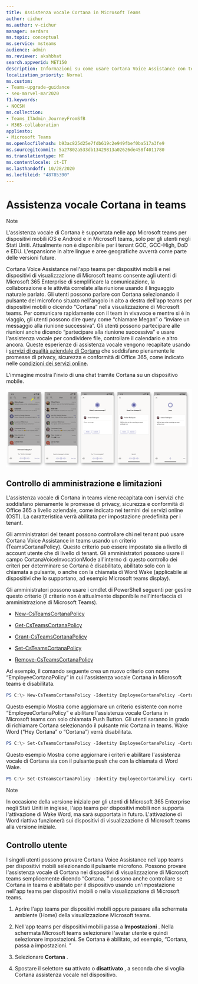 ```yaml
---
title: Assistenza vocale Cortana in Microsoft Teams
author: cichur
ms.author: v-cichur
manager: serdars
ms.topic: conceptual
ms.service: msteams
audience: admin
ms.reviewer: akshbhat
search.appverid: MET150
description: Informazioni su come usare Cortana Voice Assistance con teams
localization_priority: Normal
ms.custom:
- Teams-upgrade-guidance
- seo-marvel-mar2020
f1.keywords:
- NOCSH
ms.collection:
- Teams_ITAdmin_JourneyFromSfB
- M365-collaboration
appliesto:
- Microsoft Teams
ms.openlocfilehash: b93ac825d25e7fdb619c2e949fbef0ba517a3fe9
ms.sourcegitcommit: 5a27802a533db13429813a02626de458f4011780
ms.translationtype: MT
ms.contentlocale: it-IT
ms.lasthandoff: 10/28/2020
ms.locfileid: "48785390"
---
```

# <a name="cortana-voice-assistance-in-teams"></a>Assistenza vocale Cortana in teams

> [!Note]
> L'assistenza vocale di Cortana è supportata nelle app Microsoft teams per dispositivi mobili iOS e Android e in Microsoft teams, solo per gli utenti negli Stati Uniti. Attualmente non è disponibile per i tenant GCC, GCC-High, DoD e EDU. L'espansione in altre lingue e aree geografiche avverrà come parte delle versioni future.

Cortana Voice Assistance nell'app teams per dispositivi mobili e nei dispositivi di visualizzazione di Microsoft teams consente agli utenti di Microsoft 365 Enterprise di semplificare la comunicazione, la collaborazione e le attività correlate alla riunione usando il linguaggio naturale parlato. Gli utenti possono parlare con Cortana selezionando il pulsante del microfono situato nell'angolo in alto a destra dell'app teams per dispositivi mobili o dicendo &#8220;Cortana&#8221; nella visualizzazione di Microsoft teams. Per comunicare rapidamente con il team in vivavoce e mentre si è in viaggio, gli utenti possono dire query come &#8220;chiamare Megan&#8221; o &#8220;inviare un messaggio alla riunione successiva&#8221;. Gli utenti possono partecipare alle riunioni anche dicendo &#8220;partecipare alla riunione successiva&#8221; e usare l'assistenza vocale per condividere file, controllare il calendario e altro ancora. Queste esperienze di assistenza vocale vengono recapitate usando i [servizi di qualità aziendale di Cortana](https://docs.microsoft.com/microsoft-365/admin/misc/cortana-integration?view=o365-worldwide) che soddisfano pienamente le promesse di privacy, sicurezza e conformità di Office 365, come indicato nelle [condizioni dei servizi online](https://www.microsoft.com/licensing/product-licensing/products?rtc=1).

L'immagine mostra l'invio di una chat tramite Cortana su un dispositivo mobile.

![Immagine mostra una sequenza di schermate per dispositivi mobili che mostra una sessione di chat Cortana](media/cortana-on-teams-mobile.png)

## <a name="admin-control-and-limitations"></a>Controllo di amministrazione e limitazioni

L'assistenza vocale di Cortana in teams viene recapitata con i servizi che soddisfano pienamente le promesse di privacy, sicurezza e conformità di Office 365 a livello aziendale, come indicato nei termini dei servizi online (OST). La caratteristica verrà abilitata per impostazione predefinita per i tenant.

Gli amministratori del tenant possono controllare chi nel tenant può usare Cortana Voice Assistance in teams usando un criterio (TeamsCortanaPolicy). Questo criterio può essere impostato sia a livello di account utente che di livello di tenant. Gli amministratori possono usare il campo CortanaVoiceInvocationMode all'interno di questo controllo dei criteri per determinare se Cortana è disabilitato, abilitato solo con la chiamata a pulsante, o anche con la chiamata di Word Wake (applicabile ai dispositivi che lo supportano, ad esempio Microsoft teams display).

Gli amministratori possono usare i cmdlet di PowerShell seguenti per gestire questo criterio (il criterio non è attualmente disponibile nell'interfaccia di amministrazione di Microsoft Teams).

- [New-CsTeamsCortanaPolicy](https://docs.microsoft.com/powershell/module/skype/New-CsTeamsCortanaPolicy)

- [Get-CsTeamsCortanaPolicy](https://docs.microsoft.com/powershell/module/skype/Set-CsTeamsCortanaPolicy)

- [Grant-CsTeamsCortanaPolicy](https://docs.microsoft.com/powershell/module/skype/Grant-CsTeamsCortanaPolicy)

- [Set-CsTeamsCortanaPolicy](https://docs.microsoft.com/powershell/module/skype/Set-CsTeamsCortanaPolicy)

- [Remove-CsTeamsCortanaPolicy](https://docs.microsoft.com/powershell/module/skype/Remove-CsTeamsCortanaPolicy)

Ad esempio, il comando seguente crea un nuovo criterio con nome &#8220;EmployeeCortanaPolicy&#8221; in cui l'assistenza vocale Cortana in Microsoft teams è disabilitata.  

```PowerShell
PS C:\> New-CsTeamsCortanaPolicy -Identity EmployeeCortanaPolicy -CortanaVoiceInvocationMode Disabled
```

Questo esempio Mostra come aggiornare un criterio esistente con nome &#8220;EmployeeCortanaPolicy&#8221; e abilitare l'assistenza vocale Cortana in Microsoft teams con solo chiamata Push Button. Gli utenti saranno in grado di richiamare Cortana selezionando il pulsante mic Cortana in teams. Wake Word (&#8220;Hey Cortana&#8221; o &#8220;Cortana&#8221;) verrà disabilitata.  

```PowerShell
PS C:\> Set-CsTeamsCortanaPolicy -Identity EmployeeCortanaPolicy -CortanaVoiceInvocationMode PushToTalkUserOverride
```

Questo esempio Mostra come aggiornare i criteri e abilitare l'assistenza vocale di Cortana sia con il pulsante push che con la chiamata di Word Wake.

```PowerShell
PS C:\> Set-CsTeamsCortanaPolicy -Identity EmployeeCortanaPolicy -CortanaVoiceInvocationMode WakeWordPushToTalkUserOverride
```

> [!Note]
> In occasione della versione iniziale per gli utenti di Microsoft 365 Enterprise negli Stati Uniti in inglese, l'app teams per dispositivi mobili non supporta l'attivazione di Wake Word, ma sarà supportata in futuro. L'attivazione di Word riattiva funzionerà sui dispositivi di visualizzazione di Microsoft teams alla versione iniziale.

## <a name="user-control"></a>Controllo utente

I singoli utenti possono provare Cortana Voice Assistance nell'app teams per dispositivi mobili selezionando il pulsante microfono. Possono provare l'assistenza vocale di Cortana nei dispositivi di visualizzazione di Microsoft teams semplicemente dicendo &#8220;Cortana. &#8221; possono anche controllare se Cortana in teams è abilitato per il dispositivo usando un'impostazione nell'app teams per dispositivi mobili o nella visualizzazione di Microsoft teams.

1. Aprire l'app teams per dispositivi mobili oppure passare alla schermata ambiente (Home) della visualizzazione Microsoft teams.

2. Nell'app teams per dispositivi mobili passa a **Impostazioni** . Nella schermata Microsoft teams selezionare l'avatar utente e quindi selezionare impostazioni. Se Cortana è abilitato, ad esempio, &#8220;Cortana, passa a impostazioni. &#8221;

3. Selezionare **Cortana** .

4. Spostare il selettore **su** attivato o **disattivato** , a seconda che si voglia Cortana assistenza vocale nel dispositivo.
